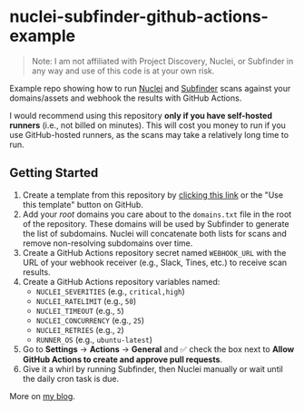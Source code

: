 # nuclei-subfinder-github-actions-example

> Note: I am not affiliated with Project Discovery, Nuclei, or Subfinder in any way and use of this code is at your own risk.

Example repo showing how to run [Nuclei](https://github.com/projectdiscovery/nuclei) and [Subfinder](https://github.com/projectdiscovery/subfinder) scans against your domains/assets and webhook the results with GitHub Actions.

I would recommend using this repository **only if you have self-hosted runners** (i.e., not billed on minutes). This will cost you money to run if you use GitHub-hosted runners, as the scans may take a relatively long time to run.

## Getting Started

1. Create a template from this repository by [clicking this link](https://github.com/new?template_name=nuclei-subfinder-github-actions-example&template_owner=ackatz) or the "Use this template" button on GitHub.
2. Add your _root_ domains you care about to the `domains.txt` file in the root of the repository. These domains will be used by Subfinder to generate the list of subdomains. Nuclei will concatenate both lists for scans and remove non-resolving subdomains over time.
3. Create a GitHub Actions repository secret named `WEBHOOK_URL` with the URL of your webhook receiver (e.g., Slack, Tines, etc.) to receive scan results.
4. Create a GitHub Actions repository variables named: 
   - `NUCLEI_SEVERITIES` (e.g., `critical,high`)
   - `NUCLEI_RATELIMIT` (e.g., `50`)
   - `NUCLEI_TIMEOUT` (e.g., `5`)
   - `NUCLEI_CONCURRENCY` (e.g., `25`)
   - `NUCLEI_RETRIES` (e.g., `2`)
   - `RUNNER_OS` (e.g., `ubuntu-latest`)
5. Go to **Settings** -> **Actions** -> **General** and ✅ check the box next to **Allow GitHub Actions to create and approve pull requests**.
6. Give it a whirl by running Subfinder, then Nuclei manually or wait until the daily cron task is due.

More on [my blog](https://akatz.org/building-my-own-nuclei-scanning-infrastructure/).


